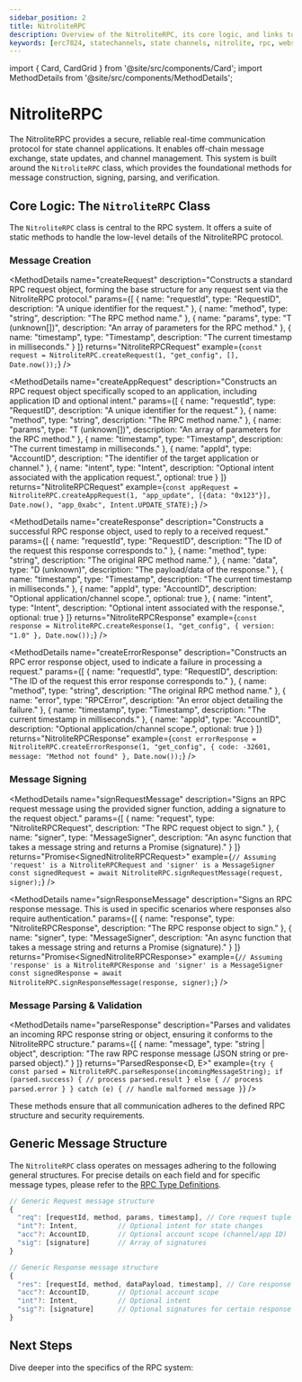 ```yaml
---
sidebar_position: 2
title: NitroliteRPC
description: Overview of the NitroliteRPC, its core logic, and links to detailed API and type definitions.
keywords: [erc7824, statechannels, state channels, nitrolite, rpc, websockets, messaging, protocol]
---
```


import { Card, CardGrid } from '@site/src/components/Card';
import MethodDetails from '@site/src/components/MethodDetails';

# NitroliteRPC

The NitroliteRPC provides a secure, reliable real-time communication protocol for state channel applications. It enables off-chain message exchange, state updates, and channel management. This system is built around the `NitroliteRPC` class, which provides the foundational methods for message construction, signing, parsing, and verification.

<CardGrid cols={2}>
  <Card
    title="Message Creation API"
    description="Detailed reference for functions that create specific RPC request messages."
    to="./message_creation_api"
  />
  <Card
    title="RPC Type Definitions"
    description="Comprehensive documentation of all TypeScript types and interfaces used by the RPC system."
    to="./rpc_types"
  />
</CardGrid>

## Core Logic: The `NitroliteRPC` Class

The `NitroliteRPC` class is central to the RPC system. It offers a suite of static methods to handle the low-level details of the NitroliteRPC protocol.

### Message Creation

<MethodDetails
  name="createRequest"
  description="Constructs a standard RPC request object, forming the base structure for any request sent via the NitroliteRPC protocol."
  params={[
    { name: "requestId", type: "RequestID", description: "A unique identifier for the request." },
    { name: "method", type: "string", description: "The RPC method name." },
    { name: "params", type: "T (unknown[])", description: "An array of parameters for the RPC method." },
    { name: "timestamp", type: "Timestamp", description: "The current timestamp in milliseconds." }
  ]}
  returns="NitroliteRPCRequest<T>"
  example={`const request = NitroliteRPC.createRequest(1, "get_config", [], Date.now());`}
/>

<MethodDetails
  name="createAppRequest"
  description="Constructs an RPC request object specifically scoped to an application, including application ID and optional intent."
  params={[
    { name: "requestId", type: "RequestID", description: "A unique identifier for the request." },
    { name: "method", type: "string", description: "The RPC method name." },
    { name: "params", type: "T (unknown[])", description: "An array of parameters for the RPC method." },
    { name: "timestamp", type: "Timestamp", description: "The current timestamp in milliseconds." },
    { name: "appId", type: "AccountID", description: "The identifier of the target application or channel." },
    { name: "intent", type: "Intent", description: "Optional intent associated with the application request.", optional: true }
  ]}
  returns="NitroliteRPCRequest<T>"
  example={`const appRequest = NitroliteRPC.createAppRequest(1, "app_update", [{data: "0x123"}], Date.now(), "app_0xabc", Intent.UPDATE_STATE);`}
/>

<MethodDetails
  name="createResponse"
  description="Constructs a successful RPC response object, used to reply to a received request."
  params={[
    { name: "requestId", type: "RequestID", description: "The ID of the request this response corresponds to." },
    { name: "method", type: "string", description: "The original RPC method name." },
    { name: "data", type: "D (unknown)", description: "The payload/data of the response." },
    { name: "timestamp", type: "Timestamp", description: "The current timestamp in milliseconds." },
    { name: "appId", type: "AccountID", description: "Optional application/channel scope.", optional: true },
    { name: "intent", type: "Intent", description: "Optional intent associated with the response.", optional: true }
  ]}
  returns="NitroliteRPCResponse<D>"
  example={`const response = NitroliteRPC.createResponse(1, "get_config", { version: "1.0" }, Date.now());`}
/>

<MethodDetails
  name="createErrorResponse"
  description="Constructs an RPC error response object, used to indicate a failure in processing a request."
  params={[
    { name: "requestId", type: "RequestID", description: "The ID of the request this error response corresponds to." },
    { name: "method", type: "string", description: "The original RPC method name." },
    { name: "error", type: "RPCError", description: "An error object detailing the failure." },
    { name: "timestamp", type: "Timestamp", description: "The current timestamp in milliseconds." },
    { name: "appId", type: "AccountID", description: "Optional application/channel scope.", optional: true }
  ]}
  returns="NitroliteRPCResponse<null>"
  example={`const errorResponse = NitroliteRPC.createErrorResponse(1, "get_config", { code: -32601, message: "Method not found" }, Date.now());`}
/>

### Message Signing

<MethodDetails
  name="signRequestMessage"
  description="Signs an RPC request message using the provided signer function, adding a signature to the request object."
  params={[
    { name: "request", type: "NitroliteRPCRequest<T>", description: "The RPC request object to sign." },
    { name: "signer", type: "MessageSigner", description: "An async function that takes a message string and returns a Promise<Hex> (signature)." }
  ]}
  returns="Promise<SignedNitroliteRPCRequest<T>>"
  example={`// Assuming 'request' is a NitroliteRPCRequest and 'signer' is a MessageSigner
const signedRequest = await NitroliteRPC.signRequestMessage(request, signer);`}
/>

<MethodDetails
  name="signResponseMessage"
  description="Signs an RPC response message. This is used in specific scenarios where responses also require authentication."
  params={[
    { name: "response", type: "NitroliteRPCResponse<D>", description: "The RPC response object to sign." },
    { name: "signer", type: "MessageSigner", description: "An async function that takes a message string and returns a Promise<Hex> (signature)." }
  ]}
  returns="Promise<SignedNitroliteRPCResponse<D>>"
  example={`// Assuming 'response' is a NitroliteRPCResponse and 'signer' is a MessageSigner
const signedResponse = await NitroliteRPC.signResponseMessage(response, signer);`}
/>

### Message Parsing & Validation

<MethodDetails
  name="parseResponse"
  description="Parses and validates an incoming RPC response string or object, ensuring it conforms to the NitroliteRPC structure."
  params={[
    { name: "message", type: "string | object", description: "The raw RPC response message (JSON string or pre-parsed object)." }
  ]}
  returns="ParsedResponse<D, E>"
  example={`try {
  const parsed = NitroliteRPC.parseResponse(incomingMessageString);
  if (parsed.success) {
    // process parsed.result
  } else {
    // process parsed.error
  }
} catch (e) {
  // handle malformed message
}`}
/>

These methods ensure that all communication adheres to the defined RPC structure and security requirements.

## Generic Message Structure

The `NitroliteRPC` class operates on messages adhering to the following general structures. For precise details on each field and for specific message types, please refer to the [RPC Type Definitions](./rpc_types).

```typescript
// Generic Request message structure
{
  "req": [requestId, method, params, timestamp], // Core request tuple
  "int"?: Intent,          // Optional intent for state changes
  "acc"?: AccountID,       // Optional account scope (channel/app ID)
  "sig": [signature]       // Array of signatures
}

// Generic Response message structure
{
  "res": [requestId, method, dataPayload, timestamp], // Core response tuple
  "acc"?: AccountID,       // Optional account scope
  "int"?: Intent,          // Optional intent
  "sig"?: [signature]      // Optional signatures for certain response types
}
```

## Next Steps

Dive deeper into the specifics of the RPC system:

<CardGrid cols={2}>
  <Card
    title="Message Creation API Details"
    description="Explore the high-level functions for constructing various RPC requests."
    to="./message_creation_api"
  />
  <Card
    title="Browse All RPC Types"
    description="Examine the detailed data structures and type definitions used in NitroliteRPC."
    to="./rpc_types"
  />
</CardGrid>
